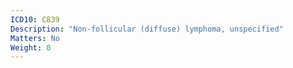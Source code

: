 ```yaml
---
ICD10: C839
Description: "Non-follicular (diffuse) lymphoma, unspecified"
Matters: No
Weight: 0
---
```

